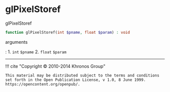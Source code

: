 # glPixelStoref
glPixelStoref

```php
function glPixelStoref(int $pname, float $param) : void
```



arguments

:    1. `int` `$pname` 
    2. `float` `$param` 



---
     

!!! cite "Copyright © 2010-2014 Khronos Group"

    This material may be distributed subject to the terms and conditions set forth in the Open Publication License, v 1.0, 8 June 1999. https://opencontent.org/openpub/.